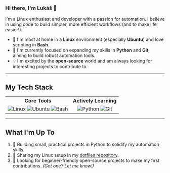 ### Hi there, I'm Lukáš 👋

I'm a Linux enthusiast and developer with a passion for automation. I believe in using code to build simpler, more efficient workflows (and to make life easier!).

* 🐧 I'm most at home in a **Linux** environment (especially **Ubuntu**) and love scripting in **Bash**.
* 🌱 I'm currently focused on expanding my skills in **Python** and **Git**, aiming to build robust automation tools.
* 💡 I'm excited by the **open-source** world and am always looking for interesting projects to contribute to.

---

## My Tech Stack

<table>
  <tr>
    <td align="center"><strong>Core Tools</strong></td>
    <td align="center"><strong>Actively Learning</strong></td>
  </tr>
  <tr>
    <td align="center">
      <img src="https://img.shields.io/badge/Linux-FCC624?style=for-the-badge&logo=linux&logoColor=black" alt="Linux">
      <img src="https://img.shields.io/badge/Ubuntu-E95420?style=for-the-badge&logo=ubuntu&logoColor=white" alt="Ubuntu">
      <img src="https://img.shields.io/badge/Bash-4EAA25?style=for-the-badge&logo=gnubash&logoColor=white" alt="Bash">
    </td>
    <td align="center">
      <img src="https://img.shields.io/badge/Python-3776AB?style=for-the-badge&logo=python&logoColor=white" alt="Python">
      <img src="https://img.shields.io/badge/Git-F05032?style=for-the-badge&logo=git&logoColor=white" alt="Git">
    </td>
  </tr>
</table>

---

## What I'm Up To

1.  🐍 Building small, practical projects in Python to solidify my automation skills.
2.  📂 Sharing my Linux setup in my [dotfiles repository](https://github.com/lukas-halama/dotfiles).
3.  🤝 Looking for beginner-friendly open-source projects to make my first contributions. *(Got one? Let me know!)*
